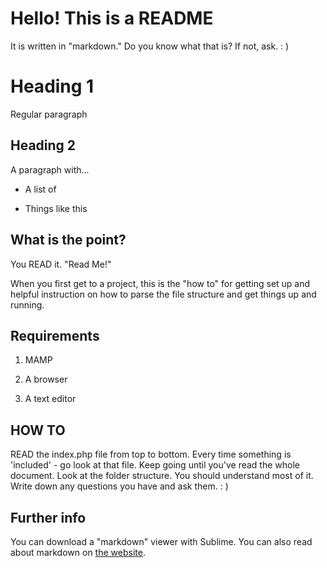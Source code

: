
# Hello! This is a README

It is written in "markdown." Do you know what that is? If not, ask. : )

# Heading 1

Regular paragraph

## Heading 2

A paragraph with...

* A list of

* Things like this

## What is the point?

You READ it. "Read Me!"

When you first get to a project, this is the "how to" for getting set up and helpful instruction on how to parse the file structure and get things up and running.

## Requirements

1. MAMP

2. A browser

3. A text editor

## HOW TO

READ the index.php file from top to bottom. Every time something is 'included' - go look at that file. Keep going until you've read the whole document. Look at the folder structure. You should understand most of it. Write down any questions you have and ask them. : )

## Further info

You can download a "markdown" viewer with Sublime. You can also read about markdown on [the website](https://daringfireball.net/projects/markdown/).
